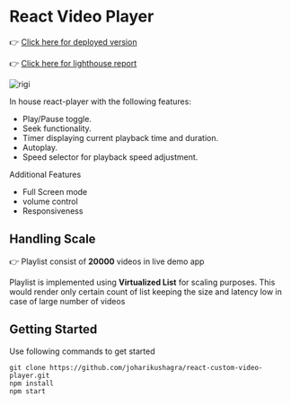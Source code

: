 # React Video Player
👉 [Click here for deployed version](https://custom-player-007.netlify.app/)

👉 [Click here for lighthouse report](https://github.com/joharikushagra/react-custom-video-player/files/14499088/lighhouse.report.pdf)

![rigi](https://github.com/joharikushagra/react-custom-video-player/assets/57484457/ee20c4ba-f9ef-4807-a545-d2f8a82e5777)

In house react-player with the following features:
- Play/Pause toggle.
- Seek functionality.
- Timer displaying current playback time and duration.
- Autoplay.
- Speed selector for playback speed adjustment.

Additional Features
- Full Screen mode
- volume control
- Responsiveness

## Handling Scale
👉 Playlist consist of **20000** videos in live demo app

Playlist is implemented using **Virtualized List** for scaling purposes. This would render only certain count of list keeping the size and latency low in case of large number of videos

## Getting Started
Use following commands to get started
```
git clone https://github.com/joharikushagra/react-custom-video-player.git
npm install
npm start
```